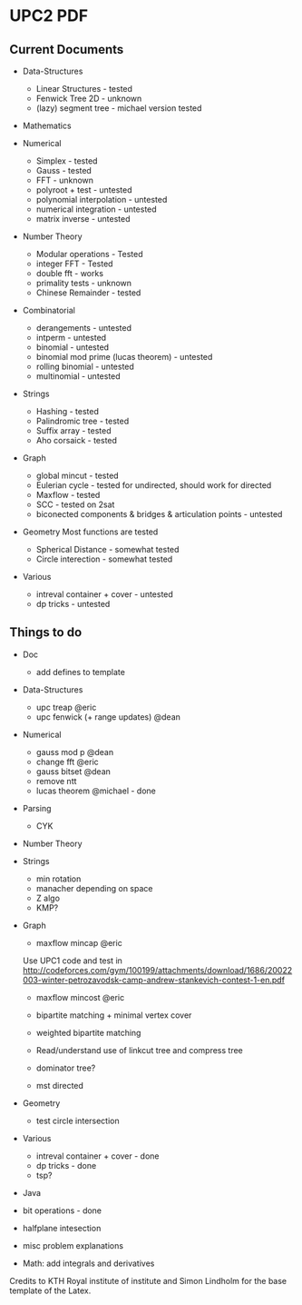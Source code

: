 # UPC2 PDF


## Current Documents

- Data-Structures
  - Linear Structures - tested
  - Fenwick Tree 2D - unknown
  - (lazy) segment tree - michael version tested

- Mathematics

- Numerical
  - Simplex - tested
  - Gauss - tested
  - FFT - unknown
  - polyroot + test - untested
  - polynomial interpolation - untested
  - numerical integration - untested
  - matrix inverse - untested

- Number Theory
  - Modular operations - Tested
  - integer FFT - Tested
  - double fft - works
  - primality tests - unknown
  - Chinese Remainder - tested

- Combinatorial
  - derangements - untested
  - intperm - untested
  - binomial - untested
  - binomial mod prime (lucas theorem) - untested
  - rolling binomial - untested
  - multinomial - untested

- Strings
  - Hashing - tested
  - Palindromic tree - tested
  - Suffix array - tested
  - Aho corsaick - tested

- Graph
  - global mincut - tested
  - Eulerian cycle - tested for undirected, should work for directed
  - Maxflow - tested
  - SCC - tested on 2sat
  - biconected components & bridges & articulation points - untested

- Geometry
  Most functions are tested
  - Spherical Distance - somewhat tested
  - Circle interection - somewhat tested

- Various
  - intreval container + cover - untested
  - dp tricks - untested


## Things to do

- Doc
  - add defines to template

- Data-Structures
  - upc treap @eric
  - upc fenwick (+ range updates) @dean

- Numerical
  - gauss mod p @dean
  - change fft @eric
  - gauss bitset @dean
  - remove ntt
  - lucas theorem @michael - done

- Parsing
  - CYK

- Number Theory

- Strings
  - min rotation
  - manacher depending on space
  - Z algo
  - KMP?

- Graph
  - maxflow mincap @eric
  
  Use UPC1 code and test in
    http://codeforces.com/gym/100199/attachments/download/1686/20022003-winter-petrozavodsk-camp-andrew-stankevich-contest-1-en.pdf
    
  - maxflow mincost @eric
  
  - bipartite matching + minimal vertex cover
  - weighted bipartite matching
  - Read/understand use of linkcut tree and compress tree
  - dominator tree?
  - mst directed

- Geometry
  - test circle intersection

- Various
  - intreval container + cover - done
  - dp tricks - done
  - tsp?

- Java

- bit operations - done

- halfplane intesection

- misc problem explanations

- Math: add integrals and derivatives

Credits to KTH Royal institute of institute and Simon Lindholm for the base template of the Latex.
